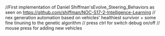 //First implementation of Daniel Shiffman'sEvolve_Steering_Behaviors as seen on 
https://github.com/shiffman/NOC-S17-2-Intelligence-Learning
// nex generation automation based on vehicles' healthiest survivor + some fine tinuning to the genetic algorithm
// press ctrl for switch debug on/off
// mouse press for adding new vehicles
